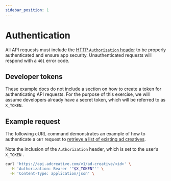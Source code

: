 ```yaml
---
sidebar_position: 1
---
```


# Authentication

All API requests must include the [HTTP `Authorization` header](https://developer.mozilla.org/en-US/docs/Web/HTTP/Headers/Authorization) to be properly authenticated and ensure app security. Unauthenticated requests will respond with a `401` error code.

## Developer tokens

These example docs do not include a section on how to create a token for authenticating API requests. For the purpose of this exercise, we will assume developers already have a secret token, which will be referred to as `X_TOKEN`.

## Example request

The following cURL command demonstrates an example of how to authenticate a `GET` request to [retrieve a list of existing ad creatives](../endpoints/retrieve-ad-creatives).

Note the inclusion of the `Authorization` header, which is set to the user’s `X_TOKEN` .

```bash
curl 'https://api.adcreative.com/v1/ad-creative/<id>' \
  -H 'Authorization: Bearer '"$X_TOKEN"'' \
  -H 'Content-Type: application/json' \
```
